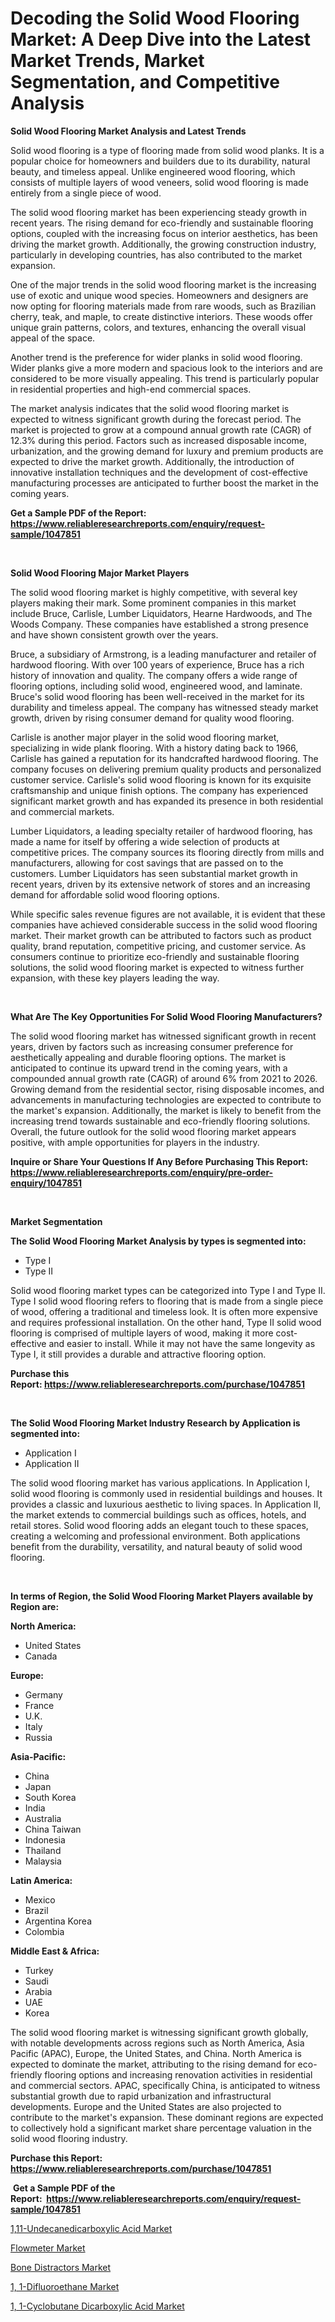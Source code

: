 <p><h1>Decoding the Solid Wood Flooring Market: A Deep Dive into the Latest Market Trends, Market Segmentation, and Competitive Analysis</h1></p><p><strong>Solid Wood Flooring Market Analysis and Latest Trends</strong></p>
<p><p>Solid wood flooring is a type of flooring made from solid wood planks. It is a popular choice for homeowners and builders due to its durability, natural beauty, and timeless appeal. Unlike engineered wood flooring, which consists of multiple layers of wood veneers, solid wood flooring is made entirely from a single piece of wood.</p><p>The solid wood flooring market has been experiencing steady growth in recent years. The rising demand for eco-friendly and sustainable flooring options, coupled with the increasing focus on interior aesthetics, has been driving the market growth. Additionally, the growing construction industry, particularly in developing countries, has also contributed to the market expansion.</p><p>One of the major trends in the solid wood flooring market is the increasing use of exotic and unique wood species. Homeowners and designers are now opting for flooring materials made from rare woods, such as Brazilian cherry, teak, and maple, to create distinctive interiors. These woods offer unique grain patterns, colors, and textures, enhancing the overall visual appeal of the space.</p><p>Another trend is the preference for wider planks in solid wood flooring. Wider planks give a more modern and spacious look to the interiors and are considered to be more visually appealing. This trend is particularly popular in residential properties and high-end commercial spaces.</p><p>The market analysis indicates that the solid wood flooring market is expected to witness significant growth during the forecast period. The market is projected to grow at a compound annual growth rate (CAGR) of 12.3% during this period. Factors such as increased disposable income, urbanization, and the growing demand for luxury and premium products are expected to drive the market growth. Additionally, the introduction of innovative installation techniques and the development of cost-effective manufacturing processes are anticipated to further boost the market in the coming years.</p></p>
<p><strong>Get a Sample PDF of the Report:&nbsp; <a href="https://www.reliableresearchreports.com/enquiry/request-sample/1047851">https://www.reliableresearchreports.com/enquiry/request-sample/1047851</a></strong></p>
<p>&nbsp;</p>
<p><strong>Solid Wood Flooring Major Market Players</strong></p>
<p><p>The solid wood flooring market is highly competitive, with several key players making their mark. Some prominent companies in this market include Bruce, Carlisle, Lumber Liquidators, Hearne Hardwoods, and The Woods Company. These companies have established a strong presence and have shown consistent growth over the years.</p><p>Bruce, a subsidiary of Armstrong, is a leading manufacturer and retailer of hardwood flooring. With over 100 years of experience, Bruce has a rich history of innovation and quality. The company offers a wide range of flooring options, including solid wood, engineered wood, and laminate. Bruce's solid wood flooring has been well-received in the market for its durability and timeless appeal. The company has witnessed steady market growth, driven by rising consumer demand for quality wood flooring.</p><p>Carlisle is another major player in the solid wood flooring market, specializing in wide plank flooring. With a history dating back to 1966, Carlisle has gained a reputation for its handcrafted hardwood flooring. The company focuses on delivering premium quality products and personalized customer service. Carlisle's solid wood flooring is known for its exquisite craftsmanship and unique finish options. The company has experienced significant market growth and has expanded its presence in both residential and commercial markets.</p><p>Lumber Liquidators, a leading specialty retailer of hardwood flooring, has made a name for itself by offering a wide selection of products at competitive prices. The company sources its flooring directly from mills and manufacturers, allowing for cost savings that are passed on to the customers. Lumber Liquidators has seen substantial market growth in recent years, driven by its extensive network of stores and an increasing demand for affordable solid wood flooring options.</p><p>While specific sales revenue figures are not available, it is evident that these companies have achieved considerable success in the solid wood flooring market. Their market growth can be attributed to factors such as product quality, brand reputation, competitive pricing, and customer service. As consumers continue to prioritize eco-friendly and sustainable flooring solutions, the solid wood flooring market is expected to witness further expansion, with these key players leading the way.</p></p>
<p>&nbsp;</p>
<p><strong>What Are The Key Opportunities For Solid Wood Flooring Manufacturers?</strong></p>
<p><p>The solid wood flooring market has witnessed significant growth in recent years, driven by factors such as increasing consumer preference for aesthetically appealing and durable flooring options. The market is anticipated to continue its upward trend in the coming years, with a compounded annual growth rate (CAGR) of around 6% from 2021 to 2026. Growing demand from the residential sector, rising disposable incomes, and advancements in manufacturing technologies are expected to contribute to the market's expansion. Additionally, the market is likely to benefit from the increasing trend towards sustainable and eco-friendly flooring solutions. Overall, the future outlook for the solid wood flooring market appears positive, with ample opportunities for players in the industry.</p></p>
<p><strong>Inquire or Share Your Questions If Any Before Purchasing This Report: <a href="https://www.reliableresearchreports.com/enquiry/pre-order-enquiry/1047851">https://www.reliableresearchreports.com/enquiry/pre-order-enquiry/1047851</a></strong></p>
<p>&nbsp;</p>
<p><strong>Market Segmentation</strong></p>
<p><strong>The Solid Wood Flooring Market Analysis by types is segmented into:</strong></p>
<p><ul><li>Type I</li><li>Type II</li></ul></p>
<p><p>Solid wood flooring market types can be categorized into Type I and Type II. Type I solid wood flooring refers to flooring that is made from a single piece of wood, offering a traditional and timeless look. It is often more expensive and requires professional installation. On the other hand, Type II solid wood flooring is comprised of multiple layers of wood, making it more cost-effective and easier to install. While it may not have the same longevity as Type I, it still provides a durable and attractive flooring option.</p></p>
<p><strong>Purchase this Report:&nbsp;<a href="https://www.reliableresearchreports.com/purchase/1047851">https://www.reliableresearchreports.com/purchase/1047851</a></strong></p>
<p>&nbsp;</p>
<p><strong>The Solid Wood Flooring Market Industry Research by Application is segmented into:</strong></p>
<p><ul><li>Application I</li><li>Application II</li></ul></p>
<p><p>The solid wood flooring market has various applications. In Application I, solid wood flooring is commonly used in residential buildings and houses. It provides a classic and luxurious aesthetic to living spaces. In Application II, the market extends to commercial buildings such as offices, hotels, and retail stores. Solid wood flooring adds an elegant touch to these spaces, creating a welcoming and professional environment. Both applications benefit from the durability, versatility, and natural beauty of solid wood flooring.</p></p>
<p>&nbsp;</p>
<p><strong>In terms of Region, the Solid Wood Flooring Market Players available by Region are:</strong></p>
<p>
    <p> <strong> North America: </strong>
        <ul>
            <li>United States</li>
            <li>Canada</li>
        </ul>
        </p> 
    <p> <strong> Europe: </strong>
        <ul>
            <li>Germany</li>
            <li>France</li>
            <li>U.K.</li>
            <li>Italy</li>
            <li>Russia</li>
        </ul>
        </p> 
    <p> <strong> Asia-Pacific: </strong>
        <ul>
            <li>China</li>
            <li>Japan</li>
            <li>South Korea</li>
            <li>India</li>
            <li>Australia</li>
            <li>China Taiwan</li>
            <li>Indonesia</li>
            <li>Thailand</li>
            <li>Malaysia</li>
        </ul>
        </p> 
    <p> <strong> Latin America: </strong>
        <ul>
            <li>Mexico</li>
            <li>Brazil</li>
            <li>Argentina Korea</li>
            <li>Colombia</li>
        </ul>
        </p> 
    <p> <strong> Middle East & Africa: </strong>
        <ul>
            <li>Turkey</li>
            <li>Saudi</li>
            <li>Arabia</li>
            <li>UAE</li>
            <li>Korea</li>
        </ul>
    </p>
    </p>
<p><p>The solid wood flooring market is witnessing significant growth globally, with notable developments across regions such as North America, Asia Pacific (APAC), Europe, the United States, and China. North America is expected to dominate the market, attributing to the rising demand for eco-friendly flooring options and increasing renovation activities in residential and commercial sectors. APAC, specifically China, is anticipated to witness substantial growth due to rapid urbanization and infrastructural developments. Europe and the United States are also projected to contribute to the market's expansion. These dominant regions are expected to collectively hold a significant market share percentage valuation in the solid wood flooring industry.</p></p>
<p><strong>Purchase this Report: <a href="https://www.reliableresearchreports.com/purchase/1047851">https://www.reliableresearchreports.com/purchase/1047851</a></strong></p>
<p>&nbsp;<strong>Get a Sample PDF of the Report:&nbsp;&nbsp;<a href="https://www.reliableresearchreports.com/enquiry/request-sample/1047851">https://www.reliableresearchreports.com/enquiry/request-sample/1047851</a></strong></p>
<p><strong></strong></p>
<p><p><a href="https://www.linkedin.com/pulse/111-undecanedicarboxylic-acid-market-size-share-global/">1,11-Undecanedicarboxylic Acid Market</a></p><p><a href="https://medium.com/@lauryframi644/flowmeter-market-size-growth-forecast-2023-2030-642b6c17703d">Flowmeter Market</a></p><p><a href="https://medium.com/@kanew14036/bone-distractors-market-size-cagr-trends-2024-2030-a51015dba234">Bone Distractors Market</a></p><p><a href="https://www.linkedin.com/pulse/1-1-difluoroethane-market-size-growth-forecast-from-2023-/">1, 1-Difluoroethane Market</a></p><p><a href="https://www.linkedin.com/pulse/1-1-cyclobutane-dicarboxylic-acid-market-research-report/">1, 1-Cyclobutane Dicarboxylic Acid Market</a></p></p>